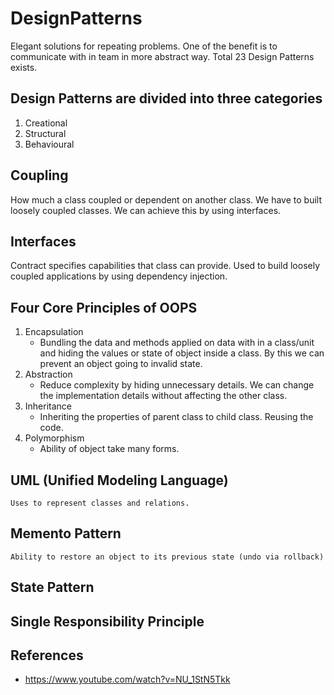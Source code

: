 # DesignPatterns
Elegant solutions for repeating problems. One of the benefit is to communicate with in team in more abstract way. Total 23 Design Patterns exists.

## Design Patterns are divided into three categories
1) Creational
2) Structural
3) Behavioural

## Coupling
How much a class coupled or dependent on another class. We have to built loosely coupled classes. We can achieve this by using interfaces.

## Interfaces
Contract specifies capabilities that class can provide. Used to build loosely coupled applications by using dependency injection.

## Four Core Principles of OOPS
1) Encapsulation
   - Bundling the data and methods applied on data with in a class/unit and hiding the values or state of object inside a class. By this we can prevent an
    object going to invalid state.
2) Abstraction
   - Reduce complexity by hiding unnecessary details. We can change the implementation details without affecting the other class.
3) Inheritance
   - Inheriting the properties of parent class to child class. Reusing the code.
4) Polymorphism
   - Ability of object take many forms.


## UML (Unified Modeling Language)
    Uses to represent classes and relations.

## Memento Pattern
    Ability to restore an object to its previous state (undo via rollback)

## State Pattern


## Single Responsibility Principle



## References
* https://www.youtube.com/watch?v=NU_1StN5Tkk



